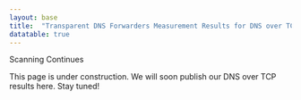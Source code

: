 ```yaml
---
layout: base
title:  "Transparent DNS Forwarders Measurement Results for DNS over TCP Scans"
datatable: true
---
```



<main id="last_scan" class="row row-cols-sm-1 px-3 mb-3 mt-5">
    <div class="box h-100 w-100">
        <div class="box-title">Scanning Continues</div>
            <div class="row px-3 mb-3 align-items-stretch">
                <div class="col-sm-12">
                    <p class="fs-4 text-justify">
                    This page is under construction. We will soon publish our DNS over TCP results here. Stay tuned!
                    </p>
                </div>
            </div>
    </div>
</main>
